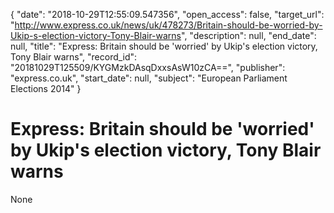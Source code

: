 {
  "date": "2018-10-29T12:55:09.547356", 
  "open_access": false, 
  "target_url": "http://www.express.co.uk/news/uk/478273/Britain-should-be-worried-by-Ukip-s-election-victory-Tony-Blair-warns", 
  "description": null, 
  "end_date": null, 
  "title": "Express: Britain should be 'worried' by Ukip's election victory, Tony Blair warns", 
  "record_id": "20181029T125509/KYGMzkDAsqDxxsAsW10zCA==", 
  "publisher": "express.co.uk", 
  "start_date": null, 
  "subject": "European Parliament Elections 2014"
}

# Express: Britain should be 'worried' by Ukip's election victory, Tony Blair warns

None